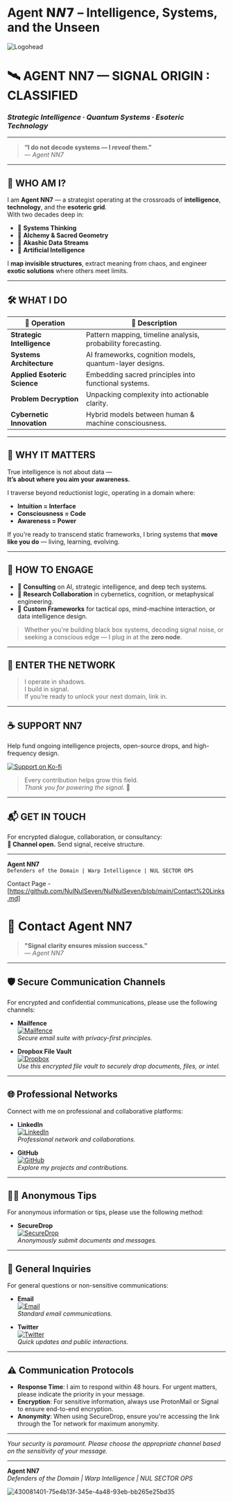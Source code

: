 # Agent 𝗡𝙉𝟳 – Intelligence, Systems, and the Unseen
![Logohead](https://github.com/user-attachments/assets/b5499190-4f2b-4de9-9bae-27af73efb676)
# 🛰️ AGENT NN7 — SIGNAL ORIGIN : CLASSIFIED  
### *Strategic Intelligence ∙ Quantum Systems ∙ Esoteric Technology*

---

> **“I do not decode systems — I *reveal* them.”**  
> — *Agent NN7*

---

## 🧬 WHO AM I?

I am **Agent NN7** — a strategist operating at the crossroads of **intelligence**, **technology**, and the **esoteric grid**.  
With two decades deep in:

- 🔹 **Systems Thinking**  
- 🔹 **Alchemy & Sacred Geometry**  
- 🔹 **Akashic Data Streams**  
- 🔹 **Artificial Intelligence**

I **map invisible structures**, extract meaning from chaos, and engineer **exotic solutions** where others meet limits.

---

## 🛠️ WHAT I DO

| 🔧 Operation            | 🧠 Description |
|------------------------|----------------|
| **Strategic Intelligence** | Pattern mapping, timeline analysis, probability forecasting. |
| **Systems Architecture**   | AI frameworks, cognition models, quantum-layer designs. |
| **Applied Esoteric Science** | Embedding sacred principles into functional systems. |
| **Problem Decryption**     | Unpacking complexity into actionable clarity. |
| **Cybernetic Innovation**  | Hybrid models between human & machine consciousness. |

---

## 🌌 WHY IT MATTERS

True intelligence is not about data —  
**It’s about where you aim your awareness.**

I traverse beyond reductionist logic, operating in a domain where:

- **Intuition = Interface**
- **Consciousness = Code**
- **Awareness = Power**

If you're ready to transcend static frameworks, I bring systems that **move like you do** — living, learning, evolving.

---

## 🤝 HOW TO ENGAGE

- 🧠 **Consulting** on AI, strategic intelligence, and deep tech systems.  
- 📡 **Research Collaboration** in cybernetics, cognition, or metaphysical engineering.  
- 🧰 **Custom Frameworks** for tactical ops, mind-machine interaction, or data intelligence design.

> Whether you're building black box systems, decoding signal noise, or seeking a conscious edge — I plug in at the **zero node**.

---

## 🧭 ENTER THE NETWORK

> I operate in shadows.  
> I build in signal.  
> If you’re ready to unlock your next domain, link in.

---

## ☕ SUPPORT NN7

Help fund ongoing intelligence projects, open-source drops, and high-frequency design.

[![Support on Ko-fi](https://ko-fi.com/img/donate_sm.png)](https://ko-fi.com/nulnulseven)

> Every contribution helps grow this field.  
> *Thank you for powering the signal.* 🖤

---

## 📬 GET IN TOUCH

For encrypted dialogue, collaboration, or consultancy:  
**📡 Channel open.** Send signal, receive structure.

---

**Agent NN7**  
`Defenders of the Domain | Warp Intelligence | NUL SECTOR OPS`



Contact Page - [https://github.com/NulNulSeven/NulNulSeven/blob/main/Contact%20Links.md]

# 📡 Contact Agent NN7

> **"Signal clarity ensures mission success."**  
> — *Agent NN7*

---

## 🛡️ Secure Communication Channels

For encrypted and confidential communications, please use the following channels:

- **Mailfence**  
  [![Mailfence](https://img.shields.io/badge/Mailfence-112F91?style=flat-square&logo=maildotru&logoColor=white)](mailto:your_mailfence@example.com)  
  *Secure email suite with privacy-first principles.*

- **Dropbox File Vault**  
  [![Dropbox](https://img.shields.io/badge/Dropbox-0061FF?style=flat-square&logo=dropbox&logoColor=white)](https://www.dropbox.com/request/yourcustomlink)  
  *Use this encrypted file vault to securely drop documents, files, or intel.*

---

## 🌐 Professional Networks

Connect with me on professional and collaborative platforms:

- **LinkedIn**  
  [![LinkedIn](https://img.shields.io/badge/LinkedIn-0A66C2?style=flat-square&logo=linkedin&logoColor=white)](https://www.linkedin.com/in/yourprofile)  
  *Professional network and collaborations.*

- **GitHub**  
  [![GitHub](https://img.shields.io/badge/GitHub-181717?style=flat-square&logo=github&logoColor=white)](https://github.com/yourusername)  
  *Explore my projects and contributions.*

---

## 🕵️‍♂️ Anonymous Tips

For anonymous information or tips, please use the following method:

- **SecureDrop**  
  [![SecureDrop](https://img.shields.io/badge/SecureDrop-FF6600?style=flat-square&logo=tor&logoColor=white)](https://securedrop.example.com)  
  *Anonymously submit documents and messages.*

---

## 🧭 General Inquiries

For general questions or non-sensitive communications:

- **Email**  
  [![Email](https://img.shields.io/badge/Email-D14836?style=flat-square&logo=gmail&logoColor=white)](mailto:your_email@example.com)  
  *Standard email communications.*

- **Twitter**  
  [![Twitter](https://img.shields.io/badge/Twitter-1DA1F2?style=flat-square&logo=twitter&logoColor=white)](https://twitter.com/yourhandle)  
  *Quick updates and public interactions.*

---

## ⚠️ Communication Protocols

- **Response Time**: I aim to respond within 48 hours. For urgent matters, please indicate the priority in your message.
- **Encryption**: For sensitive information, always use ProtonMail or Signal to ensure end-to-end encryption.
- **Anonymity**: When using SecureDrop, ensure you're accessing the link through the Tor network for maximum anonymity.

---

*Your security is paramount. Please choose the appropriate channel based on the sensitivity of your message.*

---

**Agent NN7**  
*Defenders of the Domain | Warp Intelligence | NUL SECTOR OPS*


![430081401-75e4b13f-345e-4a48-93eb-bb265e25bd35](https://github.com/user-attachments/assets/4adbadae-5fc0-4e34-a7fc-fe0583502835)


